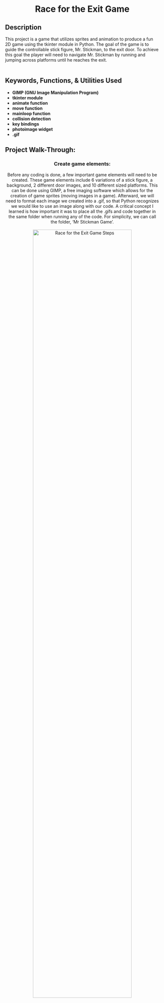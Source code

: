 <div align="center" id="toc">
  <ul style="list-style: none">
    <summary>
      <h1> Race for the Exit Game </h1>
    </summary>
  </ul>
</div>

<h2>Description</h2>
This project is a game that utilizes sprites and animation to produce a fun 2D game using the tkinter module in Python. The goal of the game is to guide the controllable stick figure, Mr. Stickman, to the exit door. To achieve this goal the player will need to navigate Mr. Stickman by running and jumping across platforms until he reaches the exit.
<br />
<br />

<h2>Keywords, Functions, & Utilities Used</h2>

- <b>GIMP (GNU Image Manipulation Program)</b> 
- <b>tkinter module</b>
- <b>animate function</b>
- <b>move function</b>
- <b>mainloop function</b>
- <b>collision detection</b>
- <b>key bindings</b>
- <b>photoimage widget</b>
- <b>.gif</b>

<h2>Project Walk-Through:</h2>
<h3 align="center">Create game elements:</h3> 
<p align="center">
Before any coding is done, a few important game elements will need to be created. These game elements include 6 variations of a stick figure, a background, 2 different door images, and 10 different sized platforms. This can be done using GIMP, a free imaging software which allows for the creation of game sprites (moving images in a game). Afterward, we will need to format each image we created into a .gif, so that Python recognizes we would like to use an image along with our code. A critical concept I learned is how important it was to place all the .gifs and code together in the same folder when running any of the code. For simplicity, we can call the folder, ‘Mr Stickman Game’.
<br />
<br />
<img src="https://my.microsoftpersonalcontent.com/personal/9917556fd42654bc/_layouts/15/download.aspx?UniqueId=58e435ad-c2a5-430f-87e8-a5228d4f246b&Translate=false&tempauth=v1e.eyJzaXRlaWQiOiJiNDhjNWZlOS1kZTZmLTRmNjMtYTRmNC1iZGU4MmM1NjA2ZWYiLCJhcHBpZCI6IjAwMDAwMDAwLTAwMDAtMDAwMC0wMDAwLTAwMDA0ODE3MTBhNCIsImF1ZCI6IjAwMDAwMDAzLTAwMDAtMGZmMS1jZTAwLTAwMDAwMDAwMDAwMC9teS5taWNyb3NvZnRwZXJzb25hbGNvbnRlbnQuY29tQDkxODgwNDBkLTZjNjctNGM1Yi1iMTEyLTM2YTMwNGI2NmRhZCIsImV4cCI6IjE3MjYwNDMzMDUifQ.jzasMfHKdEpFtyG3TNYBHg4ns_fteovd7inxX7zVlh7ma5smAtdeaUhsuXE71tSuvDImaCKfLjhdDxvebubmIHqr94WAAtSJU4t0-35fN1d-MUF6l5tPXcR-ITGXCc7FhG51cxoayviYsjCWpXEiiAnNFFhazFhJopAY8pUWgO710LRI6a56FZKGzu1sPVYSgdlNMawxs8Ix2I9KqhdTBTwsXKy_7tCbMSQwX0BuCyt-16bVKCJwjYUKaV7ds9cwwl7mPPwTYief0bJls_11w9mAMQPhu3AwAeRw85XsurAA_51Wj6Jq0YajP6Kir_VluI16ScxyNxUTzVkf78ousUg2o3oWD11uaZ40EAca7gJ2Uql9bf81cp6wjgGoGHBtTFjZiqsh5YbTgNnKk25AABHOtbaEJA560nOA6EYnKgU._x-RnG7xLG79_6xlwepvdTZkm3Cwhv93z75j9UjyKI0&ApiVersion=2.0" height="80%" width="80%" alt="Race for the Exit Game Steps"/>
</p>
<br />
<br />
<h3 align="center">Create the game canvas:</h3>
<p align="center">
Here is where we begin to start creating the game. Firstly, start by importing the tkinter module. Then we will be making a class called ‘Game’ and attaching important objects to this class, such as an initialization function and a canvas for the game. Doing this causes the background that was created in the beginning to be implemented using a mainloop function within the newly created class. In addition, we reference the background image that was created earlier using a ‘PhotoImage’ widget. Lastly, we can give the game a title.
<br />
<br />
<img src="https://eastus1-mediap.svc.ms/transform/thumbnail?provider=spo&farmid=194112&inputFormat=png&cs=MDAwMDAwMDAtMDAwMC0wMDAwLTAwMDAtMDAwMDQ4MTcxMGE0fFNQTw&docid=https%3A%2F%2Fmy.microsoftpersonalcontent.com%2F_api%2Fv2.0%2Fdrives%2Fb!6V-MtG_eY0-k9L3oLFYG78uFi7wejWlDtk1uGQBckp1A2A3GGZExRqpoc3ruqnky%2Fitems%2F016IFZ7YNAENRVQTTSHVFK6DGE5BEZT6VL%3Ftempauth%3Dv1e.eyJzaXRlaWQiOiJiNDhjNWZlOS1kZTZmLTRmNjMtYTRmNC1iZGU4MmM1NjA2ZWYiLCJhcHBpZCI6IjAwMDAwMDAwLTAwMDAtMDAwMC0wMDAwLTAwMDA0ODE3MTBhNCIsImF1ZCI6IjAwMDAwMDAzLTAwMDAtMGZmMS1jZTAwLTAwMDAwMDAwMDAwMC9teS5taWNyb3NvZnRwZXJzb25hbGNvbnRlbnQuY29tQDkxODgwNDBkLTZjNjctNGM1Yi1iMTEyLTM2YTMwNGI2NmRhZCIsImV4cCI6IjE3MjYwNTYwMDAifQ.yZrnjXcYL2KwyscAQIe7OVe3o5Kh0MEYvPIkjSBtDl5rnPY6_rbVe0HDcT3xREjlDUm18xJ1EU7r-3UR-1lLLMDABDR0Qiwa7khSx7YTTHVwgpDCqOeyNvTrMWrtWbhPPfVvkgkBYfalpjVGkK2MGLe4-bhMm8iZEq2iTdCeHAhAH68Ecm4QJyKllSAmHuOvcqN0mloH6oWHX45bC8qIu6tDGq89RoWDujgCiQtuPRRNji0NXFDllBUMPFVWpCot5axPpRos6bSi1Zcs7Qj6q-oDfX-GchYP7YUAAW26xGT68ddPrdNXqYELkY1UwJkBvZb0Y4JkwmABv0Y0Tbnx1p9wSCkZ1aw7_gb12Fn-NA6123tYTnaCaC_i80uYy3Cz.CccoyXa_lloNyPlZsJsvjLsqRgi5RlLKUAv_vU-RL5o%26version%3DPublished&cb=63861625196&encodeFailures=1&width=498&height=495" height="100%" width="100%" alt="Race for the Exit Game Steps"/>
</p>
<br />
<br />
<h3 align="center">Create coordinates and collision detection:</h3>
<p align="center">
For this step, we create coordinates for the positions of the earlier created sprites.  The necessary components to use are two sets of coordinates, x and y. Next, we utilize a crucial part of any game: collision detection. This is so the game will be able to tell if any of the sprites have collided with one another. Collision detection also allows Mr. Stickman to be able to run around and jump onto platforms which we will delve into more detail in the next step.
<br />
<br />
<img src="https://eastus1-mediap.svc.ms/transform/thumbnail?provider=spo&farmid=194112&inputFormat=png&cs=MDAwMDAwMDAtMDAwMC0wMDAwLTAwMDAtMDAwMDQ4MTcxMGE0fFNQTw&docid=https%3A%2F%2Fmy.microsoftpersonalcontent.com%2F_api%2Fv2.0%2Fdrives%2Fb!6V-MtG_eY0-k9L3oLFYG78uFi7wejWlDtk1uGQBckp1A2A3GGZExRqpoc3ruqnky%2Fitems%2F016IFZ7YKHDN2G3IV7PVEICASVXDUPNBAC%3Ftempauth%3Dv1e.eyJzaXRlaWQiOiJiNDhjNWZlOS1kZTZmLTRmNjMtYTRmNC1iZGU4MmM1NjA2ZWYiLCJhcHBpZCI6IjAwMDAwMDAwLTAwMDAtMDAwMC0wMDAwLTAwMDA0ODE3MTBhNCIsImF1ZCI6IjAwMDAwMDAzLTAwMDAtMGZmMS1jZTAwLTAwMDAwMDAwMDAwMC9teS5taWNyb3NvZnRwZXJzb25hbGNvbnRlbnQuY29tQDkxODgwNDBkLTZjNjctNGM1Yi1iMTEyLTM2YTMwNGI2NmRhZCIsImV4cCI6IjE3MjYwNTYwMDAifQ.a0a1g87nl3wlQiFbFLVQZkACa45p92hxYrowWnWxY6uOZPBQdUGSzz2x3m4343ZdIzn9eWnn8nSefR8Y_6kTtOM578GzPxB3-SBXIg_bfWP-LAEj6_gLTPcrHtqVxl6TlIxVtD7hbLDLsvqn0zQZ9E9F_TRLRKyf6ZKy46GlU84NvQ213qWLyDqYqSPe16zhnyU3x3TUOlSXbq-5W7NGjDB45O4QfsB-RIqON6Y7QomThrRORNhBGKJ3IO8fqzMV-PjIfowYZvwQLuPdPTPzqKwRCiSYOECLt29O1oW5q3uyJxn44_3zwuUrcah1_FuLll3XbeC89-_GvjSvfaHYi1US-hrLSoUIZNfHmpvV7WNp8IVMkAcHziwnxUihvPMZ.dTPtnpU1FyUQfDBBsh8wMwE9QDiNpjWzCFybEjQsgyY%26version%3DPublished&cb=63861625211&encodeFailures=1&width=1600&height=814" height="80%" width="80%" alt="Race for the Exit Game Steps"/>
</p>
<br />
<br />
<h3 align="center">Add platforms:</h3>
<p align="center">
Now we add platforms. Using the steps prior, we are able to add coordinates and collision detection to the platforms while placing them each in different locations. By using another initialization function as well as a ‘PhotoImage’ widget, we are able to tell python to reference the platform images that are placed in the ‘Mr Stickman Game’ folder. This will enable our images to load into the game. Furthermore, through the addition of a new class, we can add moving platforms to raise the difficulty of the game. This addition also grants us the ability to define which platforms move back and forth horizontally and which platforms remain stationary.
<br />
<br />
<img src="https://eastus1-mediap.svc.ms/transform/thumbnail?provider=spo&farmid=194112&inputFormat=png&cs=MDAwMDAwMDAtMDAwMC0wMDAwLTAwMDAtMDAwMDQ4MTcxMGE0fFNQTw&docid=https%3A%2F%2Fmy.microsoftpersonalcontent.com%2F_api%2Fv2.0%2Fdrives%2Fb!6V-MtG_eY0-k9L3oLFYG78uFi7wejWlDtk1uGQBckp1A2A3GGZExRqpoc3ruqnky%2Fitems%2F016IFZ7YOITE5TJTAOPBGIH2E4OMXVD74Q%3Ftempauth%3Dv1e.eyJzaXRlaWQiOiJiNDhjNWZlOS1kZTZmLTRmNjMtYTRmNC1iZGU4MmM1NjA2ZWYiLCJhcHBpZCI6IjAwMDAwMDAwLTAwMDAtMDAwMC0wMDAwLTAwMDA0ODE3MTBhNCIsImF1ZCI6IjAwMDAwMDAzLTAwMDAtMGZmMS1jZTAwLTAwMDAwMDAwMDAwMC9teS5taWNyb3NvZnRwZXJzb25hbGNvbnRlbnQuY29tQDkxODgwNDBkLTZjNjctNGM1Yi1iMTEyLTM2YTMwNGI2NmRhZCIsImV4cCI6IjE3MjYwNTYwMDAifQ.mXBmhTFRIZeDqOI3MoYol7O9Z0zEdy0jnLNOM9cxna0hXC28jC34ZpnAwGvF07Ax4vUgB66sCsFj5Fspz5UDZrVHXIFjCiw_AQG_7DanIuwgFUADsEbzQzJ00ZX7xe2IrNJuXc48qbfOjXmIC4sw12ZHog1dapyMeywbYlFgSDOzZUW1YBbXqdfCncFEIp38XaiWyrq39ofLmt8AJQv8L7YzSDsQs0NN1-31W-0-dTVsnJEHl2bJD2y2LrsRv2VKm_Dw0Vp7QAg5MNTfHSiKX_0SOwgadHiERVZ9Z64o1En2VPUOtYEjEqzRqnam-i48j9HiUBh6NrV4CVA8UveyLA5hCuZY1IP8QWgj5CAfrKrbEwdY8xCrQBQ6vyCjQN9I.MkwS570h0uTy4jDAmIIouB3j-8sg3djIJ4-_bC_eqS0%26version%3DPublished&cb=63861625230&encodeFailures=1&width=502&height=532" height="100%" width="100%" alt="Race for the Exit Game Steps"/>
</p>
<br />
<br />
<h3 align="center">Loading & binding Mr. Stickman:</h3>
<p align="center">
In this step, we load Mr. Stickman’s image into our game using the initialization function and a PhotoImage widget. We also use the bind function to create keyboard events that will allow our character to run to the right, left, or jump after a certain key is pressed.
<br />
<br />
<img src="https://eastus1-mediap.svc.ms/transform/thumbnail?provider=spo&farmid=194112&inputFormat=png&cs=MDAwMDAwMDAtMDAwMC0wMDAwLTAwMDAtMDAwMDQ4MTcxMGE0fFNQTw&docid=https%3A%2F%2Fmy.microsoftpersonalcontent.com%2F_api%2Fv2.0%2Fdrives%2Fb!6V-MtG_eY0-k9L3oLFYG78uFi7wejWlDtk1uGQBckp1A2A3GGZExRqpoc3ruqnky%2Fitems%2F016IFZ7YJCJFUKEK5MTJCJ6O4KVRLL54UN%3Ftempauth%3Dv1e.eyJzaXRlaWQiOiJiNDhjNWZlOS1kZTZmLTRmNjMtYTRmNC1iZGU4MmM1NjA2ZWYiLCJhcHBpZCI6IjAwMDAwMDAwLTAwMDAtMDAwMC0wMDAwLTAwMDA0ODE3MTBhNCIsImF1ZCI6IjAwMDAwMDAzLTAwMDAtMGZmMS1jZTAwLTAwMDAwMDAwMDAwMC9teS5taWNyb3NvZnRwZXJzb25hbGNvbnRlbnQuY29tQDkxODgwNDBkLTZjNjctNGM1Yi1iMTEyLTM2YTMwNGI2NmRhZCIsImV4cCI6IjE3MjYwNTYwMDAifQ._a8HuWXFE1tMa69bMsBkFF_umccwVLeIgKLOfgHIzVaRfWFEg65hBsoThGqX06K5PJYgrjc2bNcFnku74Kz1o4p5t3vTou0ofmfwHYEMS_GsDym03GXbo7sb9dmXz42dJ4zF4twbDmm-HDTW2gRPbfebuiRGfotMmb89ELvzwZh7UwsYoog8__6DNEe3nm9f6JoYsPZoFGC9wQ8Lode_dsCqrnpm_wBQAV1j5CM9gtzB3eNcAXGR65vLR8r2NQWH3Zsh06ibRClqksotBOPNa2vO2YLEJt0c83XP3zV2m3yHVO62AH1W2ZzEs3EOYYfO2jykjx_c18QRCXogjkiSO1fH729kN-qgOHFqK0FnbKt4cUzUWgn6hu4yIPcXwwBi.n3GxaY2lQMykHY55hFZuRw7XcNeJl_sCceVIua9GA24%26version%3DPublished&cb=63861625247&encodeFailures=1&width=1131&height=824" height="80%" width="80%" alt="Race for the Exit Game Steps"/>
</p>
<br />
<br />
<h3 align="center">Animate Mr. Stickman:</h3>
<p align="center">
Now comes the action. Using a few if statements along with the animate function, we link Mr. Stickman’s movement to the previously created key bindings. This creates the illusion of fluid animation for each frame every time the stick figure moves inside the game. Just like the above steps, we make sure to define coordinates for our stick figure which allows it to be able to move around the screen, and it also adds more collision detection among all the sprites in our game. As a bonus, testing our code during this step helps ensure all sprites are working properly according to our code.
<br />
<br />
<img src="https://my.microsoftpersonalcontent.com/personal/9917556fd42654bc/_layouts/15/download.aspx?UniqueId=4a9603cd-03c0-48ca-99e5-4d3eadf1eedc&Translate=false&tempauth=v1e.eyJzaXRlaWQiOiJiNDhjNWZlOS1kZTZmLTRmNjMtYTRmNC1iZGU4MmM1NjA2ZWYiLCJhcHBpZCI6IjAwMDAwMDAwLTAwMDAtMDAwMC0wMDAwLTAwMDA0ODE3MTBhNCIsImF1ZCI6IjAwMDAwMDAzLTAwMDAtMGZmMS1jZTAwLTAwMDAwMDAwMDAwMC9teS5taWNyb3NvZnRwZXJzb25hbGNvbnRlbnQuY29tQDkxODgwNDBkLTZjNjctNGM1Yi1iMTEyLTM2YTMwNGI2NmRhZCIsImV4cCI6IjE3MjYwNDMzMDUifQ.J4ZsTlCKPs77adq_B116b_jYGe0MH6A7J9PMddKFFbT7bxf08GUbdnV7E2hoiclsXzjiP5qhjmM--23aVVnRP4oa0upsXA4mzfe30AMt30vbzdSQDZWXXEEOaT3E5JC6ajdSJOdnQW6MWaGMY4T6uEQbPiYXUkLkVNy7xWaWm3CBADqMCtefOaH2NB2sA_twncJbgYqLfxPlwFe1v46eaJZOFjgUaStxkk713mPTwMDvP01s0iy2uhW4DbIV-Ins10TC822Jybszh-9zj7d7pVzFLBJdQ3aJDmp0Myfoywq52JZq2Obq1NgbnFOSuwHk79fruoVbtRfH3GiVHypDlL-68k-HVEf0TlYEFq3nrgaDkfJJIUd0dnTfwPR_iur6Ce7dphKKixHYWrcqxL0WCg1hjuwbNKC8jtbTD6M8Gmg.L6VBM1Mcu_MCuTEiRGJKmyA2IEmBE41ctyYZ-4oPWOU&ApiVersion=2.0" height="100%" width="100%" alt="Race for the Exit Game Steps"/>
</p>
<br />
<br />
<h3 align="center">Add the exit doors and win the game:</h3>
<p align="center">
The game needs a win condition. Also, we need to add the door sprites created earlier by creating code that references the door images and also code that detects when our stick figure has arrived at the door. A bit of extra code helps animate the door to open and close as soon as Mr. Stickman arrives. To finish everything we add an endgame function along with a door object so that our door sprites load properly and so the game knows we have reached the exit. Finally, the project has reached completion, and we have just achieved coding a fully animated game! 
<br />
<br />
<img src="https://1drv.ms/i/c/9917556fd42654bc/IQPDITgXHtXEQ6PNW37kzPAdAf1uMeLpJdcjc_boj8WmuYE?width=660" width="660" height="auto" />
</p>

<!--
 ```diff
- text in red
+ text in green
! text in orange
# text in gray
@@ text in purple (and bold)@@
```
--!>
